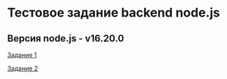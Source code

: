 # Тестовое задание backend node.js
## Версия node.js - v16.20.0

[Задание 1](https://github.com/Heisenberg4441/test-programm/tree/main/task1)

[Задание 2](https://github.com/Heisenberg4441/test-programm/tree/main/task2)